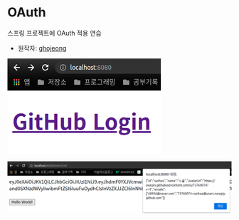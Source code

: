 # OAuth

스프링 프로젝트에 OAuth 적용 연습 
- 원작자: [ghojeong](https://github.com/ghojeong)

![image-20210803035947569](images/image-20210803035947569.png)

![image-20210803040003029](images/image-20210803040003029.png)
